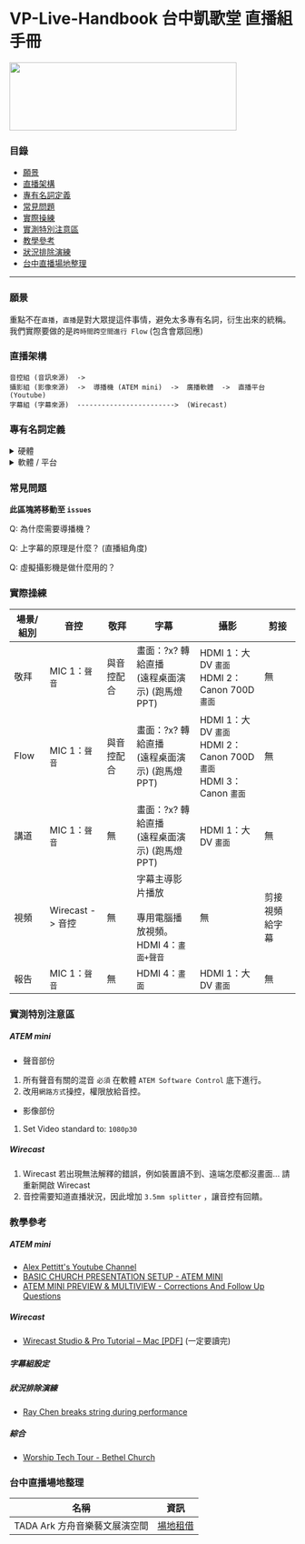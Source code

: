 # VP-Live-Handbook 台中凱歌堂 直播組手冊

<img src="https://github.com/awchjimmy/VP-Live-Handbook/blob/master/logo.png" width="400px" height="120px">

### 目錄

* [願景](#願景)
* [直播架構](#直播架構)
* [專有名詞定義](#專有名詞定義)
* [常見問題](#常見問題)
* [實際操練](#實際操練)
* [實測特別注意區](#實測特別注意區)
* [教學參考](#教學參考)
* [狀況排除演練](#狀況排除演練)
* [台中直播場地整理](#台中直播場地整理)

---

### 願景
重點不在`直播`，`直播`是對大眾提這件事情，避免太多專有名詞，衍生出來的統稱。  
我們實際要做的是`跨時間跨空間進行 Flow` (包含會眾回應)

### 直播架構

```
音控組 (音訊來源)  ->
攝影組 (影像來源)  ->  導播機 (ATEM mini)  ->  廣播軟體  ->  直播平台 (Youtube)
字幕組 (字幕來源)  ------------------------>  (Wirecast)
```

### 專有名詞定義

<details>
  <summary>硬體</summary>

|專有名詞|解釋|
|--|--|
|導播機|型號 [Blackmagic ATEM Mini](https://www.blackmagicdesign.com/products/atemmini/techspecs/W-APS-13)<br><br>功能<br>1. 包含視訊、音訊的擷取<br>2. 轉場特效|
|攝影機||
|音源線|種類<br>1. [3.5mm (一般手機耳機孔)](https://en.wikipedia.org/wiki/Phone_connector_(audio))<br>2. [6.3mm (麥克風、樂器使用)](https://en.wikipedia.org/wiki/Phone_connector_(audio))<br>3. [XLR Cable](https://en.wikipedia.org/wiki/XLR_connector)|

</details>

<details>
  <summary>軟體 / 平台</summary>
  
|專有名詞|解釋|
|--|--|
|廣播軟體|Wirecast<br><br>功能<br>1. 虛擬攝影機 / 麥克風|
|直播平台|Youtube<br>FB<br>|
|PowerPoint|字幕組上字幕使用|
|__尚未使用到__||
|ATEM Software Control||
|Worship Extreme||
</details>


### 常見問題

__此區塊將移動至 `issues`__

Q: 為什麼需要導播機？

Q: 上字幕的原理是什麼？ (直播組角度)

Q: 虛擬攝影機是做什麼用的？

### 實際操練

|場景/組別|音控|敬拜|字幕|攝影|剪接|
|--|--|--|--|--|--|
敬拜|MIC 1：`聲音`|與音控配合|畫面：?x? 轉給直播<br>(遠程桌面演示) (跑馬燈 PPT)|HDMI 1：大 DV `畫面`<br>HDMI 2：Canon 700D `畫面`|無|
Flow|MIC 1：`聲音`|與音控配合|畫面：?x? 轉給直播<br>(遠程桌面演示) (跑馬燈 PPT)|HDMI 1：大 DV `畫面`<br>HDMI 2：Canon 700D `畫面`<br>HDMI 3：Canon `畫面`|無|
講道|MIC 1：`聲音`|無|畫面：?x? 轉給直播<br>(遠程桌面演示) (跑馬燈 PPT)|HDMI 1：大 DV `畫面`|無|
視頻|Wirecast -> 音控|無|字幕主導影片播放<br><br>專用電腦播放視頻。<br>HDMI 4：`畫面+聲音`|無|剪接視頻給字幕|
報告|MIC 1：`聲音`|無|HDMI 4：`畫面`|HDMI 1：大 DV `畫面`|無|

### 實測特別注意區

##### ATEM mini

* 聲音部份
1. 所有聲音有關的混音 `必須` 在軟體 `ATEM Software Control` 底下進行。
2. 改用`網路方式`操控，權限放給音控。

* 影像部份
1. Set Video standard to: `1080p30`

##### Wirecast

1. Wirecast 若出現無法解釋的錯誤，例如裝置讀不到、遠端怎麼都沒畫面... 請重新開啟 Wirecast
2. 音控需要知道直播狀況，因此增加 `3.5mm splitter` ，讓音控有回饋。

### 教學參考

##### ATEM mini
- [Alex Pettitt's Youtube Channel](https://www.youtube.com/channel/UCaMlUU7RBGlzeAP6VK5QErQ/featured)
- [BASIC CHURCH PRESENTATION SETUP - ATEM MINI](https://www.youtube.com/watch?v=_e84EdpKSwQ)
- [ATEM MINI PREVIEW & MULTIVIEW - Corrections And Follow Up Questions](https://www.youtube.com/watch?v=RHUCYrPv2rs)

##### Wirecast
- [Wirecast Studio & Pro Tutorial – Mac \[PDF\]](https://www.telestream.net/pdfs/user-guides/Wirecast-13-Tutorial-Mac.pdf) (一定要讀完)

##### 字幕組設定

##### 狀況排除演練
- [Ray Chen breaks string during performance](https://www.youtube.com/watch?v=686xoeQAVA4)

##### 綜合
- [Worship Tech Tour - Bethel Church](https://www.youtube.com/watch?v=USDXNWG9iKo)

### 台中直播場地整理

|名稱|資訊|
|--|--|
|TADA Ark 方舟音樂藝文展演空間|[場地租借](http://www.tadaark.com.tw/leasing.php)|
